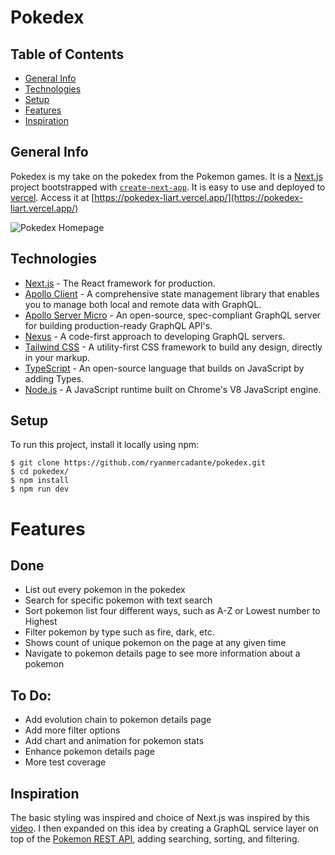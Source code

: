 # Pokedex

## Table of Contents

- [General Info](#general-info)
- [Technologies](#technologies)
- [Setup](#setup)
- [Features](#features)
- [Inspiration](#inspiration)

## General Info

Pokedex is my take on the pokedex from the Pokemon games. It is a [Next.js](https://nextjs.org/) project bootstrapped with [`create-next-app`](https://github.com/vercel/next.js/tree/canary/packages/create-next-app). It is easy to use and deployed to [vercel](https://vercel.com). Access it at [https://pokedex-liart.vercel.app/](https://pokedex-liart.vercel.app/)

![Pokedex Homepage](https://user-images.githubusercontent.com/44175581/119437938-1b867600-bced-11eb-94fd-7bebb966235d.png)

## Technologies

- [Next.js](https://nextjs.org/) - The React framework for production.
- [Apollo Client](https://www.apollographql.com/docs/react/) - A comprehensive state management library that enables you to manage both local and remote data with GraphQL.
- [Apollo Server Micro](https://www.apollographql.com/docs/apollo-server/) - An open-source, spec-compliant GraphQL server for building production-ready GraphQL API's.
- [Nexus](https://nexusjs.org/) - A code-first approach to developing GraphQL servers.
- [Tailwind CSS](https://tailwindcss.com/) - A utility-first CSS framework to build any design, directly in your markup.
- [TypeScript](https://www.typescriptlang.org/) - An open-source language that builds on JavaScript by adding Types.
- [Node.js](https://nodejs.org/en/) - A JavaScript runtime built on Chrome's V8 JavaScript engine.

## Setup

To run this project, install it locally using npm:

```
$ git clone https://github.com/ryanmercadante/pokedex.git
$ cd pokedex/
$ npm install
$ npm run dev
```

# Features

## Done

- List out every pokemon in the pokedex
- Search for specific pokemon with text search
- Sort pokemon list four different ways, such as A-Z or Lowest number to Highest
- Filter pokemon by type such as fire, dark, etc.
- Shows count of unique pokemon on the page at any given time
- Navigate to pokemon details page to see more information about a pokemon

## To Do:

- Add evolution chain to pokemon details page
- Add more filter options
- Add chart and animation for pokemon stats
- Enhance pokemon details page
- More test coverage

## Inspiration

The basic styling was inspired and choice of Next.js was inspired by this [video](https://www.youtube.com/watch?v=LMRAEUPkFXI). I then expanded on this idea by creating a GraphQL service layer on top of the [Pokemon REST API](https://pokeapi.co/docs/v2), adding searching, sorting, and filtering.
